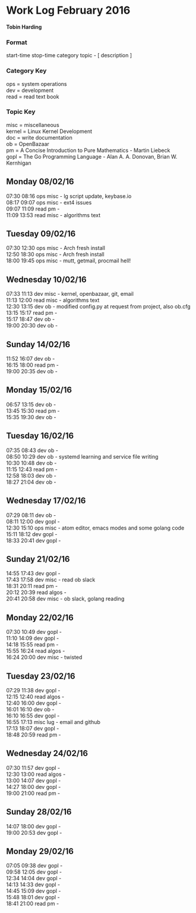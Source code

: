 Work Log February 2016  
======================  
**Tobin Harding**  
  
### Format #  
start-time stop-time category topic - [ description ]  
  
### Category Key #  
ops = system operations  
dev = development  
read = read text book  
  
### Topic Key #  
misc = miscellaneous  
kernel = Linux Kernel Development  
doc = write documentation  
ob = OpenBazaar  
pm = A Concise Introduction to Pure Mathematics - Martin Liebeck  
gopl = The Go Programming Language - Alan A. A. Donovan, Brian W. Kernhigan  

  
Monday 08/02/16  
----------------  
07:30 08:16 ops misc - lg script update, keybase.io  
08:17 09:07 ops misc - ext4 issues  
09:07 11:09 read pm -  
11:09 13:53 read misc - algorithms text  
  
Tuesday 09/02/16  
----------------  
07:30 12:30 ops misc - Arch fresh install  
12:50 18:30 ops misc - Arch fresh install  
18:00 19:45 ops misc - mutt, getmail, procmail hell!  
  
Wednesday 10/02/16  
----------------  
07:33 11:13 dev misc - kernel, openbazaar, git, email  
11:13 12:00 read misc - algorithms text  
12:30 13:15 dev ob - modified config.py at request from project, also ob.cfg  
13:15 15:17 read pm -  
15:17 18:47 dev ob -  
19:00 20:30 dev ob -  
  
Sunday 14/02/16  
----------------  
11:52 16:07 dev ob -  
16:15 18:00 read pm -  
19:00 20:35 dev ob -  
  
Monday 15/02/16  
----------------  
06:57 13:15 dev ob -  
13:45 15:30 read pm -  
15:35 19:30 dev ob -  
  
Tuesday 16/02/16  
----------------  
07:35 08:43 dev ob -  
08:50 10:29 dev ob - systemd learning and service file writing  
10:30 10:48 dev ob -  
11:15 12:43 read pm -  
12:58 18:03 dev ob -  
18:27 21:04 dev ob -  
  
Wednesday 17/02/16  
----------------  
07:29 08:11 dev ob -  
08:11 12:00 dev gopl -  
12:30 15:10 ops misc - atom editor, emacs modes and some golang code  
15:11 18:12 dev gopl -  
18:33 20:41 dev gopl -  
  
Sunday 21/02/16  
----------------  
14:55 17:43 dev gopl -  
17:43 17:58 dev misc - read ob slack  
18:31 20:11 read pm -  
20:12 20:39 read algos -  
20:41 20:58 dev misc - ob slack, golang reading  
  
Monday 22/02/16  
----------------  
07:30 10:49 dev gopl -  
11:10 14:09 dev gopl -  
14:18 15:55 read pm -  
15:55 16:24 read algos -  
16:24 20:00 dev misc - twisted  
  
Tuesday 23/02/16  
----------------  
07:29 11:38 dev gopl -  
12:15 12:40 read algos -  
12:40 16:00 dev gopl -  
16:01 16:10 dev ob -  
16:10 16:55 dev gopl -  
16:55 17:13 misc lug - email and github  
17:13 18:07 dev gopl -  
18:48 20:59 read pm -  
  
Wednesday 24/02/16  
----------------  
07:30 11:57 dev gopl -  
12:30 13:00 read algos -  
13:00 14:07 dev gopl -  
14:27 18:00 dev gopl -  
19:00 21:00 read pm -  
  
Sunday 28/02/16  
----------------  
14:07 18:00 dev gopl -  
19:00 20:53 dev gopl -  
  
Monday 29/02/16  
----------------  
07:05 09:38 dev gopl -  
09:58 12:05 dev gopl -  
12:34 14:04 dev gopl -  
14:13 14:33 dev gopl -  
14:45 15:09 dev gopl -  
15:48 18:01 dev gopl -  
18:41 21:00 read pm -  

 
